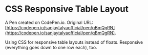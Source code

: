 # CSS Responsive Table Layout

A Pen created on CodePen.io. Original URL: [https://codepen.io/sanjaytalyaofficial/pen/qBmQgRN](https://codepen.io/sanjaytalyaofficial/pen/qBmQgRN).

Using CSS for responsive table layouts instead of floats. Responsive (everything goes down to one row each), too.
